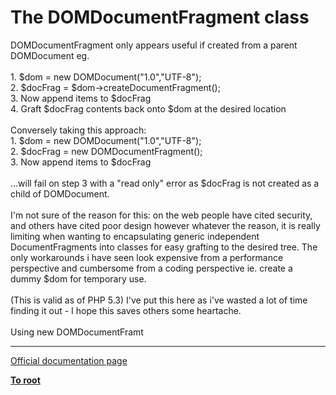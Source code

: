 # The DOMDocumentFragment class



DOMDocumentFragment only appears useful if created from a parent DOMDocument eg.<br><br>1. $dom = new DOMDocument("1.0","UTF-8");<br>2. $docFrag = $dom-&gt;createDocumentFragment();<br>3. Now append items to $docFrag <br>4. Graft $docFrag contents back onto $dom at the desired location<br><br>Conversely taking this approach:<br>1. $dom = new DOMDocument("1.0","UTF-8");<br>2. $docFrag = new DOMDocumentFragment();<br>3. Now append items to $docFrag<br><br>...will fail on step 3 with a "read only" error as $docFrag is not created as a child of  DOMDocument.<br><br>I&apos;m not sure of the reason for this: on the web people have cited security, and others have cited poor design however whatever the reason, it is really limiting when wanting to encapsulating generic independent DocumentFragments into classes for easy grafting to the desired tree. The only workarounds i have seen look expensive from a performance perspective and cumbersome from a coding perspective ie. create a  dummy $dom for temporary use.<br><br>(This is valid as of PHP 5.3) I&apos;ve put this here as i&apos;ve wasted a lot of time finding it out - I hope this saves others some heartache.<br><br>Using new DOMDocumentFramt  

---

[Official documentation page](https://www.php.net/manual/en/class.domdocumentfragment.php)

**[To root](/README.md)**